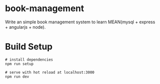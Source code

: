 # book-management
Write an simple book management system to learn MEAN(mysql + express + angularjs + node).

# Build Setup

```shell
# install dependencies
npm run setup

# serve with hot reload at localhost:3000
npm run dev
```
